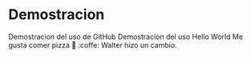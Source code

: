# Demostracion
Demostracion del uso de GitHub
Demostracion del uso 
Hello World
Me gusta comer pizza :pizza: :coffe:
Walter hizo un cambio.